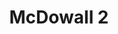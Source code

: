 ---
title: 'McDowall 2'
description: ''
credit: 'Place Holder'
style: 'French Country'
project: ''
type: 'photo'
pathToImage: '/gallery/mcdowall-2.jpg'
alt: 'McDowall 2'
width: 2160
height: 1405
...